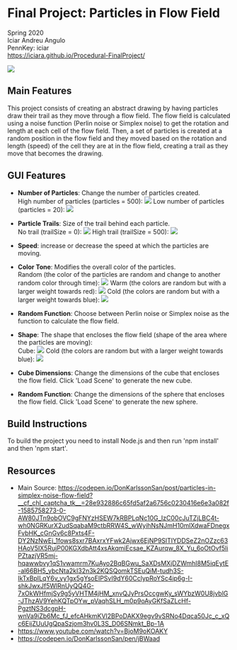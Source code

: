 # Final Project: Particles in Flow Field

Spring 2020  
Iciar Andreu Angulo  
PennKey: iciar  
https://iciara.github.io/Procedural-FinalProject/

![](main.png)

## Main Features
This project consists of creating an abstract drawing by having particles draw their trail as they move through a flow field. The flow field is calculated using a noise function (Perlin noise or Simplex noise) to get the rotation and length at each cell of the flow field. Then, a set of particles is created at a random position in the flow field and they moved based on the rotation and length (speed) of the cell they are at in the flow field, creating a trail as they move that becomes the drawing.

## GUI Features
- **Number of Particles**: Change the number of particles created.  
High number of particles (particles = 500):
![](numParticles1.png)
Low number of particles (particles = 20):
![](numParticles2.png)

- **Particle Trails**: Size of the trail behind each particle.  
No trail (trailSize = 0):
![](noTrail.png)
High trail (trailSize = 500):
![](highTrail2.png)

- **Speed**: increase or decrease the speed at which the particles are moving.

- **Color Tone**: Modifies the overall color of the particles.  
Random (the color of the particles are random and change to another random color through time):
![](randomColor.png)
Warm (the colors are random but with a larger weight towards red):
![](warmColor.png)
Cold (the colors are random but with a larger weight towards blue):
![](coolColor.png)

- **Random Function**: Choose between Perlin noise or Simplex noise as the function to calculate the flow field.  

- **Shape**: The shape that encloses the flow field (shape of the area where the particles are moving):  
Cube:
![](cube.png)
Cold (the colors are random but with a larger weight towards blue):
![](sphere.png)

- **Cube Dimensions**: Change the dimensions of the cube that encloses the flow field. Click 'Load Scene' to generate the new cube.  

- **Random Function**: Change the dimensions of the sphere that encloses the flow field. Click 'Load Scene' to generate the new sphere.  


## Build Instructions
To build the project you need to install Node.js and then run 'npm install' and then 'npm start'.

## Resources
- Main Source: https://codepen.io/DonKarlssonSan/post/particles-in-simplex-noise-flow-field?__cf_chl_captcha_tk__=28e932886c65fd5af2a6756c0230416e6e3a082f-1585758273-0-AW80JTn9obOVC9gFNYzHSEW7kRBPLqNc10G_IzC00cJuTZjLBC4t-wh0NGRKurX2udSqabaM9ctbRRW4S_wWyihNsNJmH10mlXdwaFDnegxFvbHK_cGnGv6c8Pxts4F-DY2NzNwEj_1fows8sxr7BAxrxYFwk2Ajwx6EjNP9SlTIYDDSeZ2nOZzc63HAoV5IX5RujP00KGXdbAtt4xsAkqmiEcsae_KZAurqw_8X_Yu_6oOtOvf5liPZtazjVR5mj-hqawwbvy1qS1vwamrm7KuAyo2BqBGwu_SaXDsMXjDZWmhI8M5iqEytE-al66BH5_ybcNta2kI32n3k2KQSQomkTSEuQiM-tudh3S-lkTxBpILqY6v_yy1gx5gYsoEIPSvI9dY60CclypRoYSc4ip6g-I-shkJwxJf5WlRnUyQQ4G-7xOkWHfmjSy9g5yVHTM4jHM_xnvQJyPrsOccgwKy_sWYbzW0U8jvblG-JThzAV9YehKQTpOYw_pVaqhSLH_m0p9oAyGKfSaZLcHf-PgztNS3dcgpH-wnVa9iZb6Mc_fJ_efcAHkmKVI2BPoDAKX9egv9vSRNo4Dqca50Jc_c_xQc6EijZUuUgQpaSzjom3hv0L3S_D06SNmkt_Bp-1A
- https://www.youtube.com/watch?v=BjoM9oKOAKY
- https://codepen.io/DonKarlssonSan/pen/jBWaad
